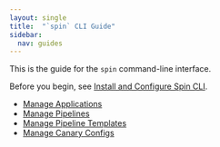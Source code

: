 ```yaml
---
layout: single
title:  "`spin` CLI Guide"
sidebar:
  nav: guides
---
```


This is the guide for the `spin` command-line interface. 

Before you begin, see [Install and Configure Spin CLI](/setup/spin/).

* [Manage Applications](/guides/spin/app/)
* [Manage Pipelines](/guides/spin/pipeline/)
* [Manage Pipeline Templates](/guides/spin/pipeline-templates/)
* [Manage Canary Configs](/guides/spin/canary-configs/)
